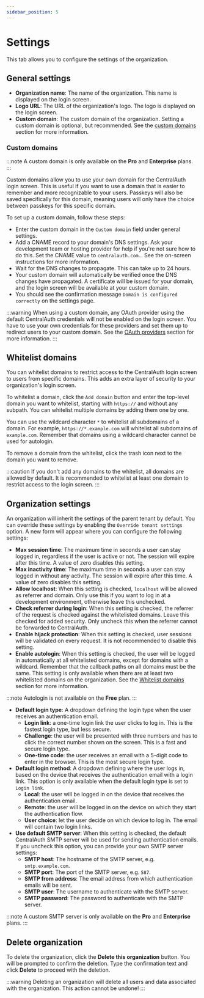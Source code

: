```yaml
---
sidebar_position: 5
---
```


# Settings

This tab allows you to configure the settings of the organization.

## General settings

- **Organization name**: The name of the organization. This name is displayed on the login screen.
- **Logo URL**: The URL of the organization's logo. The logo is displayed on the login screen.
- **Custom domain**: The custom domain of the organization. Setting a custom domain is optional, but recommended. See the [custom domains](#custom-domains) section for more information.

### Custom domains

:::note
A custom domain is only available on the **Pro** and **Enterprise** plans.
:::

Custom domains allow you to use your own domain for the CentralAuth login screen. This is useful if you want to use a domain that is easier to remember and more recognizable to your users. Passkeys will also be saved specifically for this domain, meaning users will only have the choice between passkeys for this specific domain.

To set up a custom domain, follow these steps:
- Enter the custom domain in the `Custom domain` field under general settings.
- Add a CNAME record to your domain's DNS settings. Ask your development team or hosting provider for help if you're not sure how to do this. Set the CNAME value to `centralauth.com.`. See the on-screen instructions for more information.
- Wait for the DNS changes to propagate. This can take up to 24 hours.
- Your custom domain will automatically be verified once the DNS changes have propagated. A certificate will be issued for your domain, and the login screen will be available at your custom domain. 
- You should see the confirmation message `Domain is configured correctly` on the settings page.

:::warning
When using a custom domain, any OAuth provider using the default CentralAuth credentials will not be enabled on the login screen. You have to use your own credentials for these providers and set them up to redirect users to your custom domain. See the [OAuth providers](/admin/dashboard/organization/oauth-providers) section for more information.
:::

## Whitelist domains

You can whitelist domains to restrict access to the CentralAuth login screen to users from specific domains. This adds an extra layer of security to your organization's login screen.

To whitelist a domain, click the `Add domain` button and enter the top-level domain you want to whitelist, starting with `https://` and without any subpath. You can whitelist multiple domains by adding them one by one. 

You can use the wildcard character `*` to whitelist all subdomains of a domain. For example, `https://*.example.com` will whitelist all subdomains of `example.com`. Remember that domains using a wildcard character cannot be used for autologin.

To remove a domain from the whitelist, click the trash icon next to the domain you want to remove.

:::caution
If you don't add any domains to the whitelist, all domains are allowed by default. It is recommended to whitelist at least one domain to restrict access to the login screen.
:::

## Organization settings

An organization will inherit the settings of the parent tenant by default. You can override these settings by enabling the `Override tenant settings` option. A new form will appear where you can configure the following settings:

- **Max session time**: The maximum time in seconds a user can stay logged in, regardless if the user is active or not. The session will expire after this time. A value of zero disables this setting.
- **Max inactivity time**: The maximum time in seconds a user can stay logged in without any activity. The session will expire after this time. A value of zero disables this setting.
- **Allow localhost**: When this setting is checked, `localhost` will be allowed as referrer and domain. Only use this if you want to log in at a development environment, otherwise leave this unchecked.
- **Check referrer during login**: When this setting is checked, the referrer of the request is checked against the whitelisted domains. Leave this checked for added security. Only uncheck this when the referrer cannot be forwarded to CentralAuth.
- **Enable hijack protection**: When this setting is checked, user sessions will be validated on every request. It is not recommended to disable this setting.
- **Enable autologin**: When this setting is checked, the user will be logged in automatically at all whitelisted domains, except for domains with a wildcard. Remember that the callback paths on all domains must be the same. This setting is only available when there are at least two whitelisted domains on the organization. See the [Whitelist domains](#whitelist-domains) section for more information.

:::note
Autologin is not available on the **Free** plan.
:::

- **Default login type**: A dropdown defining the login type when the user receives an authentication email.
  - **Login link**: a one-time login link the user clicks to log in. This is the fastest login type, but less secure.
  - **Challenge**: the user will be presented with three numbers and has to click the correct number shown on the screen. This is a fast and secure login type.
  - **One-time code**: the user receives an email with a 5-digit code to enter in the browser. This is the most secure login type.
- **Default login method**: A dropdown defining where the user logs in, based on the device that receives the authentication email with a login link. This option is only available when the default login type is set to `Login link`.
  - **Local**: the user will be logged in on the device that receives the authentication email.
  - **Remote**: the user will be logged in on the device on which they start the authentication flow.
  - **User choice**: let the user decide on which device to log in. The email will contain two login links.
- **Use default SMTP server**: When this setting is checked, the default CentralAuth SMTP server will be used for sending authentication emails. If you uncheck this option, you can provide your own SMTP server settings:
  - **SMTP host**: The hostname of the SMTP server, e.g. `smtp.example.com`.
  - **SMTP port**: The port of the SMTP server, e.g. `587`.
  - **SMTP from address**: The email address from which authentication emails will be sent.
  - **SMTP user**: The username to authenticate with the SMTP server.
  - **SMTP password**: The password to authenticate with the SMTP server.

:::note
A custom SMTP server is only available on the **Pro** and **Enterprise** plans.
:::

## Delete organization

To delete the organization, click the **Delete this organization** button. You will be prompted to confirm the deletion. Type the confirmation text and click **Delete** to proceed with the deletion. 

:::warning
Deleting an organization will delete all users and data associated with the organization. This action cannot be undone!
:::
